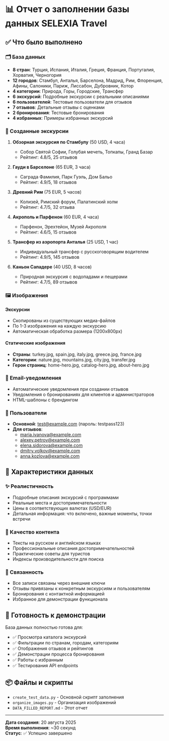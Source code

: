 # 📊 Отчет о заполнении базы данных SELEXIA Travel

## ✅ Что было выполнено

### 🗂️ База данных
- **8 стран**: Турция, Испания, Италия, Греция, Франция, Португалия, Хорватия, Черногория
- **12 городов**: Стамбул, Анталья, Барселона, Мадрид, Рим, Флоренция, Афины, Салоники, Париж, Лиссабон, Дубровник, Котор
- **4 категории**: Природа, Горы, Городские, Трансфер
- **6 экскурсий**: Подробные экскурсии с реальными описаниями
- **6 пользователей**: Тестовые пользователи для отзывов
- **7 отзывов**: Детальные отзывы с оценками
- **2 бронирования**: Тестовые бронирования
- **4 избранных**: Примеры избранных экскурсий

### 🎯 Созданные экскурсии

1. **Обзорная экскурсия по Стамбулу** (50 USD, 4 часа)
   - Собор Святой Софии, Голубая мечеть, Топкапы, Гранд Базар
   - Рейтинг: 4.8/5, 25 отзывов

2. **Гауди в Барселоне** (65 EUR, 3 часа)
   - Саграда Фамилия, Парк Гуэль, Дом Бальо
   - Рейтинг: 4.9/5, 18 отзывов

3. **Древний Рим** (75 EUR, 5 часов)
   - Колизей, Римский форум, Палатинский холм
   - Рейтинг: 4.7/5, 32 отзыва

4. **Акрополь и Парфенон** (60 EUR, 4 часа)
   - Парфенон, Эрехтейон, Музей Акрополя
   - Рейтинг: 4.6/5, 15 отзывов

5. **Трансфер из аэропорта Анталья** (25 USD, 1 час)
   - Индивидуальный трансфер с русскоговорящим водителем
   - Рейтинг: 4.9/5, 145 отзывов

6. **Каньон Сападере** (40 USD, 8 часов)
   - Природная экскурсия с водопадами и пещерами
   - Рейтинг: 4.7/5, 89 отзывов

### 🖼️ Изображения

#### Экскурсии
- Скопированы из существующих медиа-файлов
- По 1-3 изображения на каждую экскурсию
- Автоматическая обработка размера (1200x800px)

#### Статические изображения
- **Страны**: turkey.jpg, spain.jpg, italy.jpg, greece.jpg, france.jpg
- **Категории**: nature.jpg, mountains.jpg, city.jpg, transfer.jpg  
- **Герои страниц**: home-hero.jpg, catalog-hero.jpg, about-hero.jpg

### 📧 Email-уведомления
- Автоматические уведомления при создании отзывов
- Уведомления о бронированиях для клиентов и администраторов
- HTML-шаблоны с брендингом

### 👥 Пользователи
- **Основной**: test@example.com (пароль: testpass123)
- **Для отзывов**: 
  - maria.ivanova@example.com
  - alexey.petrov@example.com  
  - elena.sidorova@example.com
  - dmitry.volkov@example.com
  - anna.kozlova@example.com

## 📝 Характеристики данных

### ✨ Реалистичность
- Подробные описания экскурсий с программами
- Реальные места и достопримечательности
- Цены в соответствующих валютах (USD/EUR)
- Детальная информация: что включено, важные моменты, точки встречи

### 🎨 Качество контента
- Тексты на русском и английском языках
- Профессиональные описания достопримечательностей
- Практические советы для туристов
- Индексы производительности для поиска

### 🔗 Связанность
- Все записи связаны через внешние ключи
- Отзывы привязаны к конкретным экскурсиям и пользователям
- Бронирования с контактной информацией
- Избранное для демонстрации функционала

## 🚀 Готовность к демонстрации

База данных полностью готова для:
- ✅ Просмотра каталога экскурсий
- ✅ Фильтрации по странам, городам, категориям
- ✅ Отображения отзывов и рейтингов
- ✅ Демонстрации процесса бронирования
- ✅ Работы с избранным
- ✅ Тестирования API endpoints

## 📦 Файлы и скрипты

- `create_test_data.py` - Основной скрипт заполнения
- `organize_images.py` - Организация изображений
- `DATA_FILLED_REPORT.md` - Этот отчет

---

**Дата создания**: 20 августа 2025  
**Время выполнения**: ~30 секунд  
**Статус**: ✅ Успешно завершено
